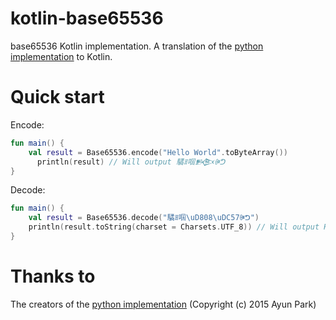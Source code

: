 # kotlin-base65536
base65536 Kotlin implementation. A translation of the [python implementation](https://github.com/Parkayun/base65536) to Kotlin. 

# Quick start
Encode:
```Kotlin
fun main() {
    val result = Base65536.encode("Hello World".toByteArray())
      println(result) // Will output 驈ꍬ啯𒁗ꍲᕤ
}
```

Decode:
```Kotlin
fun main() {
    val result = Base65536.decode("驈ꍬ啯\uD808\uDC57ꍲᕤ")
    println(result.toString(charset = Charsets.UTF_8)) // Will output Hello World
}
```

# Thanks to
The creators of the [python implementation](https://github.com/Parkayun/base65536) (Copyright (c) 2015 Ayun Park)
